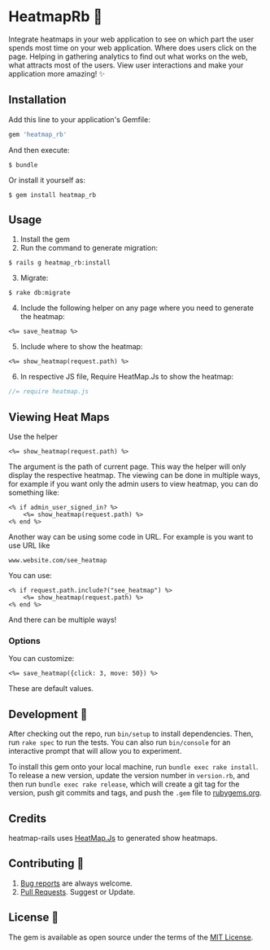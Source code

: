 # HeatmapRb :construction:

Integrate heatmaps in your web application to see on which part the user spends most time on your web application. Where does users click on the page.
Helping in gathering analytics to find out what works on the web, what attracts most of the users. 
View user interactions and make your application more amazing! :sparkles:

## Installation

Add this line to your application's Gemfile:

```ruby
gem 'heatmap_rb'
```

And then execute:

    $ bundle

Or install it yourself as:

    $ gem install heatmap_rb

## Usage

1. Install the gem
2. Run the command to generate migration:
```console
$ rails g heatmap_rb:install
```

3. Migrate:
```console
$ rake db:migrate
```

4. Include the following helper on any page where you need to generate the heatmap:
```erb
<%= save_heatmap %>
```

5. Include where to show the heatmap:
```erb
<%= show_heatmap(request.path) %>
```

6. In respective JS file, Require HeatMap.Js to show the heatmap:
```js
//= require heatmap.js
```
## Viewing Heat Maps
Use the helper
```erb
<%= show_heatmap(request.path) %>
```
The argument is the path of current page. This way the helper will only display the respective heatmap.
The viewing can be done in multiple ways, for example if you want only the admin users to view heatmap, you can do something like:

```erb
<% if admin_user_signed_in? %>
    <%= show_heatmap(request.path) %>
<% end %>
```

Another way can be using some code in URL. For example is you want to use URL like 

```url
www.website.com/see_heatmap
```

You can use:

```erb
<% if request.path.include?("see_heatmap") %>
    <%= show_heatmap(request.path) %>
<% end %>
```

And there can be multiple ways!
### Options

You can customize:
```erb
<%= save_heatmap({click: 3, move: 50}) %>
```
These are default values.

## Development :construction:

After checking out the repo, run `bin/setup` to install dependencies. Then, run `rake spec` to run the tests. You can also run `bin/console` for an interactive prompt that will allow you to experiment.

To install this gem onto your local machine, run `bundle exec rake install`. To release a new version, update the version number in `version.rb`, and then run `bundle exec rake release`, which will create a git tag for the version, push git commits and tags, and push the `.gem` file to [rubygems.org](https://rubygems.org).

## Credits
heatmap-rails uses [HeatMap.Js](https://www.patrick-wied.at/static/heatmapjs/) to generated show heatmaps.

## Contributing :construction:

1. [Bug reports](https://github.com/Qbatch/heatmap-rails/issues) are always welcome.
2. [Pull Requests](https://github.com/Qbatch/heatmap-rails/pulls). Suggest or Update. 

## License :construction:

The gem is available as open source under the terms of the [MIT License](https://opensource.org/licenses/MIT).
